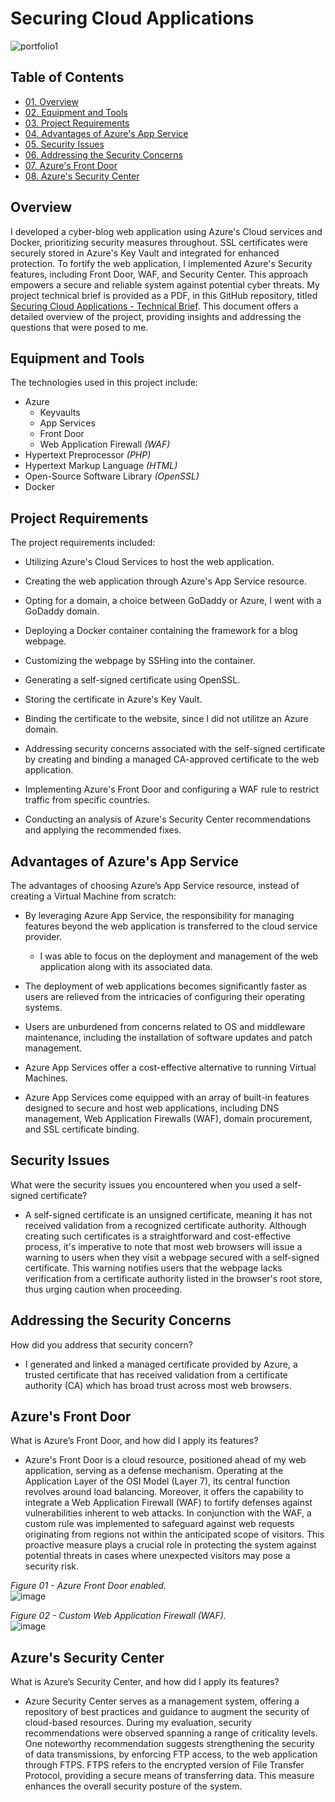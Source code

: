 # Securing Cloud Applications

![portfolio1](https://github.com/CJanecka/Projects_and_CTFs/assets/131223318/c2e290f7-3cac-46ef-89d2-558df710fb84)

## Table of Contents

  + [01. Overview](#Overview)
  + [02. Equipment and Tools](#Equipment-and-Tools)
  + [03. Project Requirements](#Project-Requirements)
  + [04. Advantages of Azure's App Service](#Advantages-of-Azure's-App-Services)
  + [05. Security Issues](#Security-Issues)
  + [06. Addressing the Security Concerns](#Addressing-the-Security-Concerns)
  + [07. Azure's Front Door](#Azure's-Front-Door)
  + [08. Azure's Security Center](#Azure's-Security-Center)

## Overview

I developed a cyber-blog web application using Azure's Cloud services and Docker, prioritizing security measures throughout. SSL certificates were securely stored in Azure's Key Vault and integrated for enhanced protection. To fortify the web application, I implemented Azure's Security features, including Front Door, WAF, and Security Center. This approach empowers a secure and reliable system against potential cyber threats. My project technical brief is provided as a PDF, in this GitHub repository, titled [Securing Cloud Applications - Technical Brief](https://github.com/CJanecka/Projects_and_CTFs/files/14234281/Securing.Cloud.Applications.-.Technical.Brief._.Collin.Janecka.pdf). This document offers a detailed overview of the project, providing insights and addressing the questions that were posed to me.

## Equipment and Tools

The technologies used in this project include:

  + Azure
    - Keyvaults
    - App Services
    - Front Door
    - Web Application Firewall *(WAF)*
  + Hypertext Preprocessor *(PHP)*
  + Hypertext Markup Language *(HTML)*
  + Open-Source Software Library *(OpenSSL)*
  + Docker

## Project Requirements

The project requirements included:

  + Utilizing Azure's Cloud Services to host the web application.
    
  + Creating the web application through Azure's App Service resource.
    
  + Opting for a domain, a choice between GoDaddy or Azure, I went with a GoDaddy domain.
    
  + Deploying a Docker container containing the framework for a blog webpage.
    
  + Customizing the webpage by SSHing into the container.
    
  + Generating a self-signed certificate using OpenSSL.

  + Storing the certificate in Azure's Key Vault.

  + Binding the certificate to the website, since I did not utilitze an Azure domain.

  + Addressing security concerns associated with the self-signed certificate by creating and binding a managed CA-approved certificate to the web application.

  + Implementing Azure's Front Door and configuring a WAF rule to restrict traffic from specific countries.

  + Conducting an analysis of Azure's Security Center recommendations and applying the recommended fixes.

## Advantages of Azure's App Service

The advantages of choosing Azure’s App Service resource, instead of creating a Virtual Machine from scratch:

  + By leveraging Azure App Service, the responsibility for managing features beyond the web application is transferred to the cloud service provider.

    - I was able to focus on the deployment and management of the web application along with its associated data.
   
  + The deployment of web applications becomes significantly faster as users are relieved from the intricacies of configuring their operating systems.

  + Users are unburdened from concerns related to OS and middleware maintenance, including the installation of software updates and patch management.

  + Azure App Services offer a cost-effective alternative to running Virtual Machines.

  + Azure App Services come equipped with an array of built-in features designed to secure and host web applications, including DNS management, Web Application Firewalls (WAF), domain procurement, and SSL certificate binding.

## Security Issues

What were the security issues you encountered when you used a self-signed certificate?

  + A self-signed certificate is an unsigned certificate, meaning it has not received validation from a recognized certificate authority. Although creating such certificates is a straightforward and cost-effective process, it's imperative to note that most web browsers will issue a warning to users when they visit a webpage secured with a self-signed certificate. This warning notifies users that the webpage lacks verification from a certificate authority listed in the browser's root store, thus urging caution when proceeding.

## Addressing the Security Concerns

How did you address that security concern?

  + I generated and linked a managed certificate provided by Azure, a trusted certificate that has received validation from a certificate authority (CA) which has broad trust across most web browsers.

## Azure's Front Door

What is Azure’s Front Door, and how did I apply its features?

  + Azure's Front Door is a cloud resource, positioned ahead of my web application, serving as a defense mechanism. Operating at the Application Layer of the OSI Model (Layer 7), its central function revolves around load balancing. Moreover, it offers the capability to integrate a Web Application Firewall (WAF) to fortify defenses against vulnerabilities inherent to web attacks. In conjunction with the WAF, a custom rule was implemented to safeguard against web requests originating from regions not within the anticipated scope of visitors. This proactive measure plays a crucial role in protecting the system against potential threats in cases where unexpected visitors may pose a security risk.

*Figure 01 - Azure Front Door enabled.*                                                                        
![image](https://github.com/CJanecka/Projects_and_CTFs/assets/131223318/84fd63e5-1a8b-4848-8602-8550a251c37f)

*Figure 02 - Custom Web Application Firewall (WAF).*                                                    
![image](https://github.com/CJanecka/Projects_and_CTFs/assets/131223318/a6d6f7de-2862-415b-b744-778c73bb101b)

## Azure's Security Center

What is Azure’s Security Center, and how did I apply its features?

  + Azure Security Center serves as a management system, offering a repository of best practices and guidance to augment the security of cloud-based resources. During my evaluation, security recommendations were observed spanning a range of  criticality levels. One noteworthy recommendation suggests strengthening the security of data transmissions, by enforcing FTP access, to the web application through FTPS. FTPS refers to the encrypted version of File Transfer Protocol, providing a secure means of transferring data. This measure enhances the overall security posture of the system.
